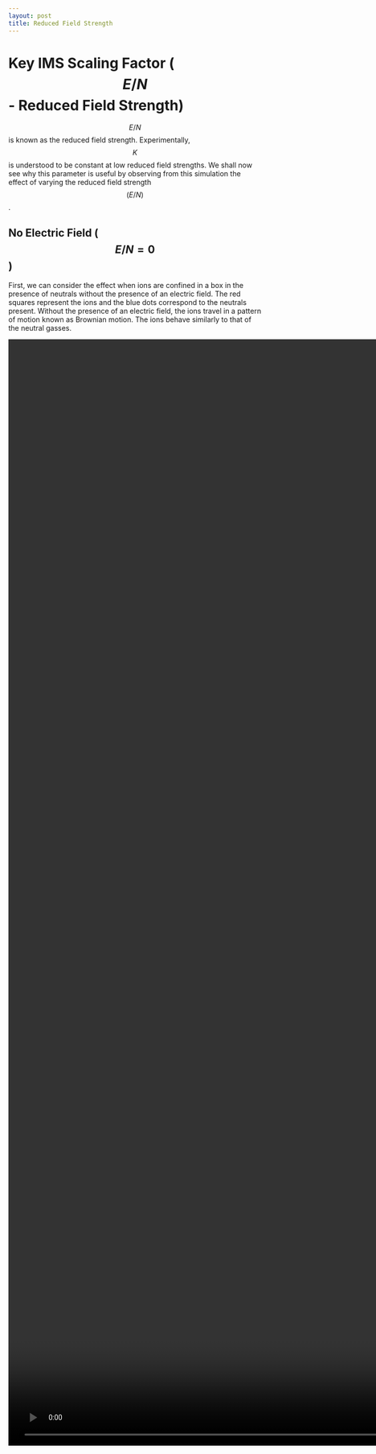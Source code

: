 ```yaml
---
layout: post
title: Reduced Field Strength
---
```

Key IMS Scaling Factor ($$E/N$$- Reduced Field Strength)
======================================================

$$E/N$$ is known as the reduced field strength. Experimentally, $$K$$ is
understood to be constant at low reduced field strengths. We shall now
see why this parameter is useful by observing from this simulation the
effect of varying the reduced field strength $$(E/N)$$.

No Electric Field ($$E/N=0$$)
---------------------------

First, we can consider the effect when ions are confined in a box in the
presence of neutrals without the presence of an electric field. The red
squares represent the ions and the blue dots correspond to the neutrals
present. Without the presence of an electric field, the ions travel in a
pattern of motion known as Brownian motion. The ions behave similarly to
that of the neutral gasses.

<video width="2200" height="2200" controls="controls" align="center">)
	<source src="/animations/IMS_Theory/HighQuality_EN1.mp4" type="video/mp4">)
</video>

	
